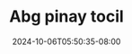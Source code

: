 --- 
title: "Abg pinay tocil"
description: "video bokep Abg pinay tocil     new"
date: 2024-10-06T05:50:35-08:00
file_code: "nx5yujenhn7a"
draft: false
cover: "ijdjq2k6vi4x0mg4.jpg"
tags: ["Abg", "pinay", "tocil", "bokep-indo", "bokep-viral", "bokep-ig"]
length: 268
fld_id: "1413979"
foldername: "adik kakak ewe manja"
categories: ["adik kakak ewe manja"]
views: 28
---